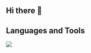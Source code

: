 ## Hi there 👋
## Languages and Tools

<p align="left"> <a href="https://github.com/douxxu"><img src="https://skillicons.dev/icons?i=vscode,github,python,discord,java,intellijidea"> </a> </p>

<!--
**heaventhereal/heaventhereal** is a ✨ _special_ ✨ repository because its `README.md` (this file) appears on your GitHub profile.

Here are some ideas to get you started:

- 🔭 I’m currently working on ...
- 🌱 I’m currently learning ...
- 👯 I’m looking to collaborate on ...
- 🤔 I’m looking for help with ...
- 💬 Ask me about ...
- 📫 How to reach me: ...
- 😄 Pronouns: ...
- ⚡ Fun fact: ...
-->
